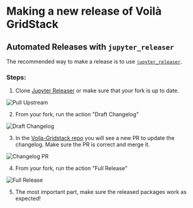 # Making a new release of Voilà GridStack

## Automated Releases with `jupyter_releaser`

The recommended way to make a release is to use
[`jupyter_releaser`](https://jupyter-releaser.readthedocs.io/en/latest/).

### Steps:

1. Clone [Jupyter Releaser](https://github.com/jupyter-server/jupyter_releaser) or make sure that your fork is up to date.

![Pull Upstream](assets/releaser-merge.png)

2. From your fork, run the action "Draft Changelog"

![Draft Changelog](assets/release-draft-changelog.png)

3. In the [Voila-Gridstack repo](https://github.com/voila-dashboards/voila-gridstack/pulls) you will see a new PR to update the changelog.
   Make sure the PR is correct and merge it.

![Changelog PR](assets/release-changelog-pr.png)

4. From your fork, run the action "Full Release"

![Full Release](assets/release-full-release.png)

5. The most important part, make sure the released packages work as expected!
